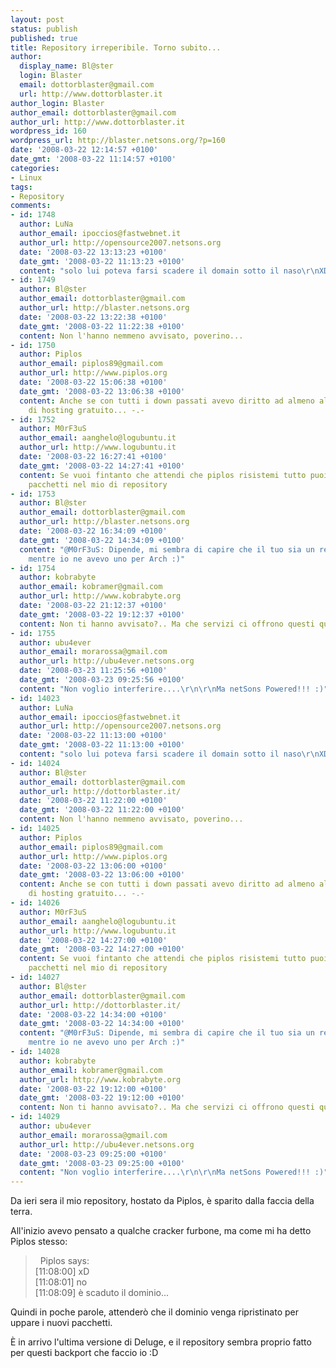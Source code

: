 ```yaml
---
layout: post
status: publish
published: true
title: Repository irreperibile. Torno subito...
author:
  display_name: Bl@ster
  login: Blaster
  email: dottorblaster@gmail.com
  url: http://www.dottorblaster.it
author_login: Blaster
author_email: dottorblaster@gmail.com
author_url: http://www.dottorblaster.it
wordpress_id: 160
wordpress_url: http://blaster.netsons.org/?p=160
date: '2008-03-22 12:14:57 +0100'
date_gmt: '2008-03-22 11:14:57 +0100'
categories:
- Linux
tags:
- Repository
comments:
- id: 1748
  author: LuNa
  author_email: ipoccios@fastwebnet.it
  author_url: http://opensource2007.netsons.org
  date: '2008-03-22 13:13:23 +0100'
  date_gmt: '2008-03-22 11:13:23 +0100'
  content: "solo lui poteva farsi scadere il domain sotto il naso\r\nXDDDDDDDDDDDDDDDD"
- id: 1749
  author: Bl@ster
  author_email: dottorblaster@gmail.com
  author_url: http://blaster.netsons.org
  date: '2008-03-22 13:22:38 +0100'
  date_gmt: '2008-03-22 11:22:38 +0100'
  content: Non l'hanno nemmeno avvisato, poverino...
- id: 1750
  author: Piplos
  author_email: piplos89@gmail.com
  author_url: http://www.piplos.org
  date: '2008-03-22 15:06:38 +0100'
  date_gmt: '2008-03-22 13:06:38 +0100'
  content: Anche se con tutti i down passati avevo diritto ad almeno altri 2 anni
    di hosting gratuito... -.-
- id: 1752
  author: M0rF3uS
  author_email: aanghelo@logubuntu.it
  author_url: http://www.logubuntu.it
  date: '2008-03-22 16:27:41 +0100'
  date_gmt: '2008-03-22 14:27:41 +0100'
  content: Se vuoi fintanto che attendi che piplos risistemi tutto puoi hostare i
    pacchetti nel mio di repository
- id: 1753
  author: Bl@ster
  author_email: dottorblaster@gmail.com
  author_url: http://blaster.netsons.org
  date: '2008-03-22 16:34:09 +0100'
  date_gmt: '2008-03-22 14:34:09 +0100'
  content: "@M0rF3uS: Dipende, mi sembra di capire che il tuo sia un repo per ubuntu,
    mentre io ne avevo uno per Arch :)"
- id: 1754
  author: kobrabyte
  author_email: kobramer@gmail.com
  author_url: http://www.kobrabyte.org
  date: '2008-03-22 21:12:37 +0100'
  date_gmt: '2008-03-22 19:12:37 +0100'
  content: Non ti hanno avvisato?.. Ma che servizi ci offrono questi qua!
- id: 1755
  author: ubu4ever
  author_email: morarossa@gmail.com
  author_url: http://ubu4ever.netsons.org
  date: '2008-03-23 11:25:56 +0100'
  date_gmt: '2008-03-23 09:25:56 +0100'
  content: "Non voglio interferire....\r\n\r\nMa netSons Powered!!! :)"
- id: 14023
  author: LuNa
  author_email: ipoccios@fastwebnet.it
  author_url: http://opensource2007.netsons.org
  date: '2008-03-22 11:13:00 +0100'
  date_gmt: '2008-03-22 11:13:00 +0100'
  content: "solo lui poteva farsi scadere il domain sotto il naso\r\nXDDDDDDDDDDDDDDDD"
- id: 14024
  author: Bl@ster
  author_email: dottorblaster@gmail.com
  author_url: http://dottorblaster.it/
  date: '2008-03-22 11:22:00 +0100'
  date_gmt: '2008-03-22 11:22:00 +0100'
  content: Non l'hanno nemmeno avvisato, poverino...
- id: 14025
  author: Piplos
  author_email: piplos89@gmail.com
  author_url: http://www.piplos.org
  date: '2008-03-22 13:06:00 +0100'
  date_gmt: '2008-03-22 13:06:00 +0100'
  content: Anche se con tutti i down passati avevo diritto ad almeno altri 2 anni
    di hosting gratuito... -.-
- id: 14026
  author: M0rF3uS
  author_email: aanghelo@logubuntu.it
  author_url: http://www.logubuntu.it
  date: '2008-03-22 14:27:00 +0100'
  date_gmt: '2008-03-22 14:27:00 +0100'
  content: Se vuoi fintanto che attendi che piplos risistemi tutto puoi hostare i
    pacchetti nel mio di repository
- id: 14027
  author: Bl@ster
  author_email: dottorblaster@gmail.com
  author_url: http://dottorblaster.it/
  date: '2008-03-22 14:34:00 +0100'
  date_gmt: '2008-03-22 14:34:00 +0100'
  content: "@M0rF3uS: Dipende, mi sembra di capire che il tuo sia un repo per ubuntu,
    mentre io ne avevo uno per Arch :)"
- id: 14028
  author: kobrabyte
  author_email: kobramer@gmail.com
  author_url: http://www.kobrabyte.org
  date: '2008-03-22 19:12:00 +0100'
  date_gmt: '2008-03-22 19:12:00 +0100'
  content: Non ti hanno avvisato?.. Ma che servizi ci offrono questi qua!
- id: 14029
  author: ubu4ever
  author_email: morarossa@gmail.com
  author_url: http://ubu4ever.netsons.org
  date: '2008-03-23 09:25:00 +0100'
  date_gmt: '2008-03-23 09:25:00 +0100'
  content: "Non voglio interferire....\r\n\r\nMa netSons Powered!!! :)"
---
```

<p>Da ieri sera il mio repository, hostato da Piplos, è sparito dalla faccia della terra.</p>
<p>All'inizio avevo pensato a qualche cracker furbone, ma come mi ha detto Piplos stesso:</p>
<blockquote><p>  Piplos says:<br />
[11:08:00] xD<br />
[11:08:01] no<br />
[11:08:09] è scaduto il dominio...</p></blockquote>
<p>Quindi in poche parole, attenderò che il dominio venga ripristinato per uppare i nuovi pacchetti.</p>
<p>È in arrivo l'ultima versione di Deluge, e il repository sembra proprio fatto per questi backport che faccio io :D</p>
